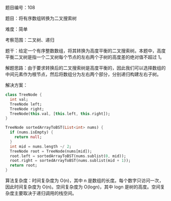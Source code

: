 题目编号：108

题目：将有序数组转换为二叉搜索树

难度：简单

考察范围：二叉树、递归

题干：给定一个有序整数数组，将其转换为高度平衡的二叉搜索树。本题中，高度平衡二叉树是指一个二叉树每个节点的左右两个子树的高度差的绝对值不超过 1。

解题思路：由于要求转换后的二叉搜索树是高度平衡的，因此我们可以选择数组的中间元素作为根节点，然后将数组分为左右两个部分，分别递归构建左右子树。

解决方案：

```dart
class TreeNode {
  int val;
  TreeNode left;
  TreeNode right;
  TreeNode(this.val, [this.left, this.right]);
}

TreeNode sortedArrayToBST(List<int> nums) {
  if (nums.isEmpty) {
    return null;
  }
  int mid = nums.length ~/ 2;
  TreeNode root = TreeNode(nums[mid]);
  root.left = sortedArrayToBST(nums.sublist(0, mid));
  root.right = sortedArrayToBST(nums.sublist(mid + 1));
  return root;
}
```

算法复杂度：时间复杂度为 O(n)，其中 n 是数组的长度。每个数字只访问一次，因此时间复杂度为 O(n)。空间复杂度为 O(logn)，其中 logn 是树的高度。空间复杂度主要取决于递归调用的栈空间。